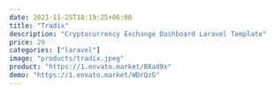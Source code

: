```yaml
---
date: 2021-11-25T18:19:25+06:00
title: "Tradix"
description: "Cryptocurrency Exchange Dashboard Laravel Template"
price: 29
categories: ["laravel"]
image: "products/tradix.jpeg"
product: "https://1.envato.market/BXad9x"
demo: "https://1.envato.market/WDrQzG"
---
```


